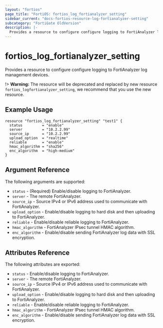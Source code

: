```yaml
---
layout: "fortios"
page_title: "FortiOS: fortios_log_fortianalyzer_setting"
sidebar_current: "docs-fortios-resource-log-fortianalyzer-setting"
subcategory: "FortiGate OldVersion"
description: |-
  Provides a resource to configure configure logging to FortiAnalyzer log management devices.
---
```


# fortios_log_fortianalyzer_setting
Provides a resource to configure configure logging to FortiAnalyzer log management devices.

!> **Warning:** The resource will be deprecated and replaced by new resource `fortios_logfortianalyzer_setting`, we recommend that you use the new resource.

## Example Usage
```hcl
resource "fortios_log_fortianalyzer_setting" "test1" {
  status         = "enable"
  server         = "10.2.2.99"
  source_ip      = "10.2.2.99"
  upload_option  = "realtime"
  reliable       = "enable"
  hmac_algorithm = "sha256"
  enc_algorithm  = "high-medium"
}
```

## Argument Reference
The following arguments are supported:

* `status` - (Required) Enable/disable logging to FortiAnalyzer.
* `server` - The remote FortiAnalyzer.
* `source_ip` - Source IPv4 or IPv6 address used to communicate with FortiAnalyzer.
* `upload_option` - Enable/disable logging to hard disk and then uploading to FortiAnalyzer.
* `reliable` - Enable/disable reliable logging to FortiAnalyzer.
* `hmac_algorithm` - FortiAnalyzer IPsec tunnel HMAC algorithm.
* `enc_algorithm` - Enable/disable sending FortiAnalyzer log data with SSL encryption.

## Attributes Reference
The following attributes are exported:

* `status` - Enable/disable logging to FortiAnalyzer.
* `server` - The remote FortiAnalyzer.
* `source_ip` - Source IPv4 or IPv6 address used to communicate with FortiAnalyzer.
* `upload_option` - Enable/disable logging to hard disk and then uploading to FortiAnalyzer.
* `reliable` - Enable/disable reliable logging to FortiAnalyzer.
* `hmac_algorithm` - FortiAnalyzer IPsec tunnel HMAC algorithm.
* `enc_algorithm` - Enable/disable sending FortiAnalyzer log data with SSL encryption.
